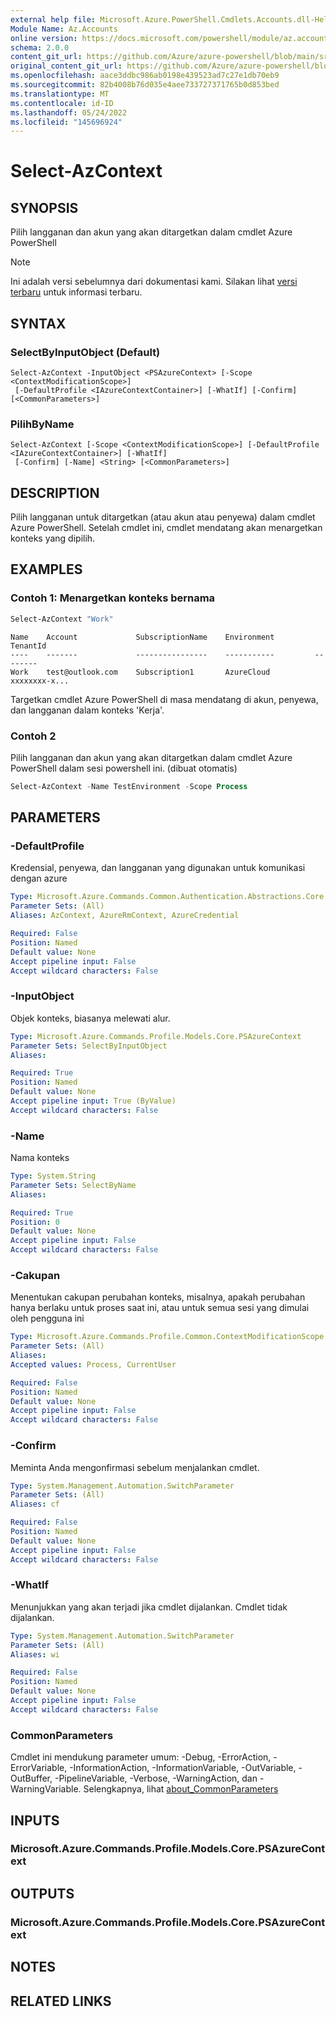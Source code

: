 ```yaml
---
external help file: Microsoft.Azure.PowerShell.Cmdlets.Accounts.dll-Help.xml
Module Name: Az.Accounts
online version: https://docs.microsoft.com/powershell/module/az.accounts/select-azcontext
schema: 2.0.0
content_git_url: https://github.com/Azure/azure-powershell/blob/main/src/Accounts/Accounts/help/Select-AzContext.md
original_content_git_url: https://github.com/Azure/azure-powershell/blob/main/src/Accounts/Accounts/help/Select-AzContext.md
ms.openlocfilehash: aace3ddbc986ab0198e439523ad7c27e1db70eb9
ms.sourcegitcommit: 82b4008b76d035e4aee733727371765b0d853bed
ms.translationtype: MT
ms.contentlocale: id-ID
ms.lasthandoff: 05/24/2022
ms.locfileid: "145696924"
---
```

# Select-AzContext

## SYNOPSIS
Pilih langganan dan akun yang akan ditargetkan dalam cmdlet Azure PowerShell

> [!NOTE]
>Ini adalah versi sebelumnya dari dokumentasi kami. Silakan lihat [versi terbaru](/powershell/module/az.accounts/select-azcontext) untuk informasi terbaru.

## SYNTAX

### SelectByInputObject (Default)
```
Select-AzContext -InputObject <PSAzureContext> [-Scope <ContextModificationScope>]
 [-DefaultProfile <IAzureContextContainer>] [-WhatIf] [-Confirm] [<CommonParameters>]
```

### PilihByName
```
Select-AzContext [-Scope <ContextModificationScope>] [-DefaultProfile <IAzureContextContainer>] [-WhatIf]
 [-Confirm] [-Name] <String> [<CommonParameters>]
```

## DESCRIPTION
Pilih langganan untuk ditargetkan (atau akun atau penyewa) dalam cmdlet Azure PowerShell.  Setelah cmdlet ini, cmdlet mendatang akan menargetkan konteks yang dipilih.

## EXAMPLES

### Contoh 1: Menargetkan konteks bernama
```powershell
Select-AzContext "Work"
```

```Output
Name    Account             SubscriptionName    Environment         TenantId
----    -------             ----------------    -----------         --------
Work    test@outlook.com    Subscription1       AzureCloud          xxxxxxxx-x...
```

Targetkan cmdlet Azure PowerShell di masa mendatang di akun, penyewa, dan langganan dalam konteks 'Kerja'.

### Contoh 2

Pilih langganan dan akun yang akan ditargetkan dalam cmdlet Azure PowerShell dalam sesi powershell ini. (dibuat otomatis)

```powershell <!-- Aladdin Generated Example --> 
Select-AzContext -Name TestEnvironment -Scope Process
```

## PARAMETERS

### -DefaultProfile
Kredensial, penyewa, dan langganan yang digunakan untuk komunikasi dengan azure

```yaml
Type: Microsoft.Azure.Commands.Common.Authentication.Abstractions.Core.IAzureContextContainer
Parameter Sets: (All)
Aliases: AzContext, AzureRmContext, AzureCredential

Required: False
Position: Named
Default value: None
Accept pipeline input: False
Accept wildcard characters: False
```

### -InputObject
Objek konteks, biasanya melewati alur.

```yaml
Type: Microsoft.Azure.Commands.Profile.Models.Core.PSAzureContext
Parameter Sets: SelectByInputObject
Aliases:

Required: True
Position: Named
Default value: None
Accept pipeline input: True (ByValue)
Accept wildcard characters: False
```

### -Name
Nama konteks

```yaml
Type: System.String
Parameter Sets: SelectByName
Aliases:

Required: True
Position: 0
Default value: None
Accept pipeline input: False
Accept wildcard characters: False
```

### -Cakupan
Menentukan cakupan perubahan konteks, misalnya, apakah perubahan hanya berlaku untuk proses saat ini, atau untuk semua sesi yang dimulai oleh pengguna ini

```yaml
Type: Microsoft.Azure.Commands.Profile.Common.ContextModificationScope
Parameter Sets: (All)
Aliases:
Accepted values: Process, CurrentUser

Required: False
Position: Named
Default value: None
Accept pipeline input: False
Accept wildcard characters: False
```

### -Confirm
Meminta Anda mengonfirmasi sebelum menjalankan cmdlet.

```yaml
Type: System.Management.Automation.SwitchParameter
Parameter Sets: (All)
Aliases: cf

Required: False
Position: Named
Default value: None
Accept pipeline input: False
Accept wildcard characters: False
```

### -WhatIf
Menunjukkan yang akan terjadi jika cmdlet dijalankan.
Cmdlet tidak dijalankan.

```yaml
Type: System.Management.Automation.SwitchParameter
Parameter Sets: (All)
Aliases: wi

Required: False
Position: Named
Default value: None
Accept pipeline input: False
Accept wildcard characters: False
```

### CommonParameters
Cmdlet ini mendukung parameter umum: -Debug, -ErrorAction, -ErrorVariable, -InformationAction, -InformationVariable, -OutVariable, -OutBuffer, -PipelineVariable, -Verbose, -WarningAction, dan -WarningVariable. Selengkapnya, lihat [about_CommonParameters](http://go.microsoft.com/fwlink/?LinkID=113216)

## INPUTS

### Microsoft.Azure.Commands.Profile.Models.Core.PSAzureContext

## OUTPUTS

### Microsoft.Azure.Commands.Profile.Models.Core.PSAzureContext

## NOTES

## RELATED LINKS
